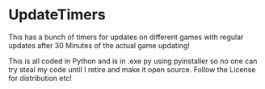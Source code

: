 # UpdateTimers
This has a bunch of timers for updates on different games with regular updates after 30 Minutes of the actual game updating!


This is all coded in Python and is in .exe py using pyinstaller so no one can try steal my code until I retire and make it open source. Follow the License for distribution etc!
